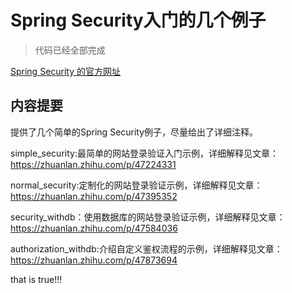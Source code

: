 # Spring Security入门的几个例子

>代码已经全部完成

[Spring Security 的官方网址](https://spring.io/projects/spring-security)

## 内容提要

提供了几个简单的Spring Security例子，尽量给出了详细注释。

simple_security:最简单的网站登录验证入门示例，详细解释见文章：https://zhuanlan.zhihu.com/p/47224331

normal_security:定制化的网站登录验证示例，详细解释见文章：https://zhuanlan.zhihu.com/p/47395352

security_withdb：使用数据库的网站登录验证示例，详细解释见文章：https://zhuanlan.zhihu.com/p/47584036

authorization_withdb:介绍自定义鉴权流程的示例，详细解释见文章：https://zhuanlan.zhihu.com/p/47873694





that is true!!!



